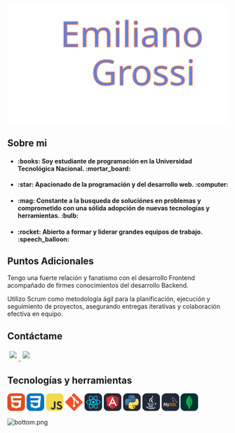 
![Emiliano Grossi](Untitled-2.svg)

<h2> Sobre mi </h2>

- <h4>:books: Soy estudiante de programación en la Universidad Tecnológica Nacional. :mortar_board:</h4>
- <h4>:star: Apacionado de la programación y del desarrollo web. :computer:</h4>
- <h4>:mag: Constante a la busqueda de soluciónes en problemas y comprometido con una sólida adopción de nuevas tecnologías y herramientas. :bulb:</h4>
- <h4>:rocket: Abierto a formar y liderar grandes equipos de trabajo. :speech_balloon:</h4>


 <h2> Puntos Adicionales </h2>
 <p>Tengo una fuerte relación y fanatismo con el desarrollo Frontend acompañado de firmes conocimientos del desarrollo Backend. </p>
 <p>Utilizo Scrum como metodología ágil para la planificación, ejecución y seguimiento de proyectos, asegurando entregas iterativas y colaboración efectiva en equipo.</p>

<div align= "left" >
     <h2> Contáctame </h2>
    <p>
  <a href="https://www.linkedin.com/in/emiliano-grossi-189096291/">
    <code><img src="https://github.com/hussainweb/hussainweb/blob/main/icons/linkedin.png" height="33px" style="margin: 5px;" /></code>
  </a>
  <a href="emigrossi2004@gmail.com">
    <code><img src="https://raw.githubusercontent.com/alexnaiman/alexnaiman/master/resources/gmail.png" height="30px" style="margin: 5px;" /></code>
  </a>
</p>  


<div align= "left">
  <h2> Tecnologías y herramientas </h2>
    <div>
    <img src=https://github.com/tandpfun/skill-icons/blob/main/icons/HTML.svg title= "HTML" width="40" height="40">
      <img src=https://github.com/tandpfun/skill-icons/blob/main/icons/CSS.svg title= "CSS" width="40" height="40">
      <img src=https://github.com/tandpfun/skill-icons/blob/main/icons/JavaScript.svg title= "Javascript" width="40" height="40">
     <img src=https://github.com/devicons/devicon/blob/master/icons/git/git-original.svg title= "Git" width="40" height="40">
     <img src=https://github.com/tandpfun/skill-icons/blob/main/icons/React-Dark.svg title= "React" width="40" height="40">
     <img src=https://github.com/tandpfun/skill-icons/blob/main/icons/Angular-Dark.svg title= "Angular" width="40" height="40">
      <img src=https://github.com/tandpfun/skill-icons/blob/main/icons/Python-Dark.svg title= "Pyhton" width="40" height="40">
      <img src=https://github.com/tandpfun/skill-icons/blob/main/icons/Java-Dark.svg title= "Java" width="40" height="40">
        <img src=https://github.com/tandpfun/skill-icons/blob/main/icons/MySQL-Dark.svg title= "MySQL" width="40" height="40">
        <img src=https://github.com/tandpfun/skill-icons/blob/main/icons/MongoDB.svg title= "MongoDB" width="40" height="40">
      
  </div>
  
 ![bottom.png](https://raw.githubusercontent.com/Trilokia/Trilokia/379277808c61ef204768a61bbc5d25bc7798ccf1/bottom_header.svg)
